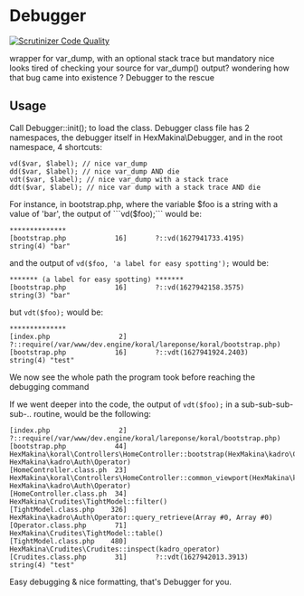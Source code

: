 # Debugger
[![Scrutinizer Code Quality](https://scrutinizer-ci.com/g/HexMakina/Debugger/badges/quality-score.png?b=main)](https://scrutinizer-ci.com/g/HexMakina/Debugger/?branch=main)

wrapper for var_dump, with an optional stack trace but mandatory nice looks
tired of checking your source for var_dump() output? 
wondering how that bug came into existence ?
Debugger to the rescue

## Usage
Call Debugger::init(); to load the class.
Debugger class file has 2 namespaces, the debugger itself in HexMakina\Debugger, and in the root namespace, 4 shortcuts:

```
vd($var, $label); // nice var_dump
dd($var, $label); // nice var_dump AND die
vdt($var, $label); // nice var_dump with a stack trace
ddt($var, $label); // nice var dump with a stack trace AND die
```

For instance, in bootstrap.php, where the variable $foo is a string with a value of 'bar', the output of ```vd($foo);``` would be:
```
**************
[bootstrap.php            16]       ?::vd(1627941733.4195)
string(4) "bar"
```

and the output of ```vd($foo, 'a label for easy spotting');``` would be:
```
******* (a label for easy spotting) *******
[bootstrap.php            16]       ?::vd(1627942158.3575)
string(3) "bar"
```

but ```vdt($foo);``` would be:
```
**************
[index.php                 2]          ?::require(/var/www/dev.engine/koral/lareponse/koral/bootstrap.php)
[bootstrap.php            16]       ?::vdt(1627941924.2403)
string(4) "test"
```
We now see the whole path the program took before reaching the debugging command


If we went deeper into the code, the output of ```vdt($foo);``` in a sub-sub-sub-sub-.. routine, would be the following:
```
[index.php                 2]                            ?::require(/var/www/dev.engine/koral/lareponse/koral/bootstrap.php)
[bootstrap.php            44]                         HexMakina\koral\Controllers\HomeController::bootstrap(HexMakina\kadro\Controllers\ReceptionController, HexMakina\kadro\Auth\Operator)
[HomeController.class.ph  23]                      HexMakina\koral\Controllers\HomeController::common_viewport(HexMakina\kadro\Controllers\ReceptionController, HexMakina\kadro\Auth\Operator)
[HomeController.class.ph  34]                   HexMakina\Crudites\TightModel::filter()
[TightModel.class.php    326]                HexMakina\kadro\Auth\Operator::query_retrieve(Array #0, Array #0)
[Operator.class.php       71]             HexMakina\Crudites\TightModel::table()
[TightModel.class.php    480]          HexMakina\Crudites\Crudites::inspect(kadro_operator)
[Crudites.class.php       31]       ?::vdt(1627942013.3913)
string(4) "test"
```
Easy debugging & nice formatting, that's Debugger for you.
